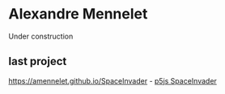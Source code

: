 # Alexandre Mennelet
Under construction

## last project
https://amennelet.github.io/SpaceInvader - [p5js SpaceInvader](https://amennelet.github.io/SpaceInvader)